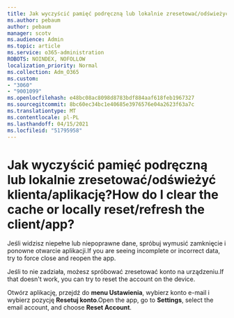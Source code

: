 ```yaml
---
title: Jak wyczyścić pamięć podręczną lub lokalnie zresetować/odświeżyć klienta/aplikację?
ms.author: pebaum
author: pebaum
manager: scotv
ms.audience: Admin
ms.topic: article
ms.service: o365-administration
ROBOTS: NOINDEX, NOFOLLOW
localization_priority: Normal
ms.collection: Adm_O365
ms.custom:
- "3060"
- "9001099"
ms.openlocfilehash: e48bc08ac8098d8783bdf884aaf618feb1967327
ms.sourcegitcommit: 8bc60ec34bc1e40685e3976576e04a2623f63a7c
ms.translationtype: MT
ms.contentlocale: pl-PL
ms.lasthandoff: 04/15/2021
ms.locfileid: "51795958"
---
```

# <a name="how-do-i-clear-the-cache-or-locally-resetrefresh-the-clientapp"></a><span data-ttu-id="efeab-102">Jak wyczyścić pamięć podręczną lub lokalnie zresetować/odświeżyć klienta/aplikację?</span><span class="sxs-lookup"><span data-stu-id="efeab-102">How do I clear the cache or locally reset/refresh the client/app?</span></span>

<span data-ttu-id="efeab-103">Jeśli widzisz niepełne lub niepoprawne dane, spróbuj wymusić zamknięcie i ponowne otwarcie aplikacji.</span><span class="sxs-lookup"><span data-stu-id="efeab-103">If you are seeing incomplete or incorrect data, try to force close and reopen the app.</span></span>  

<span data-ttu-id="efeab-104">Jeśli to nie zadziała, możesz spróbować zresetować konto na urządzeniu.</span><span class="sxs-lookup"><span data-stu-id="efeab-104">If that doesn't work, you can try to reset the account on the device.</span></span>
 
<span data-ttu-id="efeab-105">Otwórz aplikację, przejdź do **menu Ustawienia**, wybierz konto e-mail i wybierz pozycję **Resetuj konto**.</span><span class="sxs-lookup"><span data-stu-id="efeab-105">Open the app, go to **Settings**, select the email account, and choose **Reset Account**.</span></span>